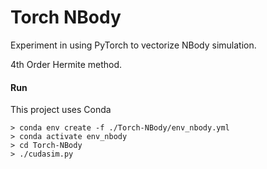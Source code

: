 # Torch NBody

Experiment in using PyTorch to vectorize NBody simulation.

4th Order Hermite method.



#### Run
This project uses Conda
```
> conda env create -f ./Torch-NBody/env_nbody.yml 
> conda activate env_nbody
> cd Torch-NBody
> ./cudasim.py
```
